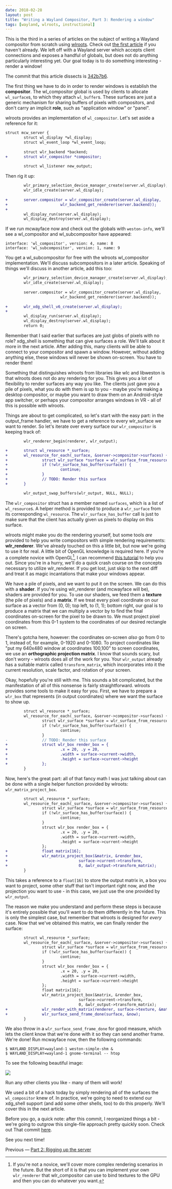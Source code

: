 ```yaml
---
date: 2018-02-28
layout: post
title: "Writing a Wayland Compositor, Part 3: Rendering a window"
tags: [wayland, wlroots, instructional]
---
```


This is the third in a series of articles on the subject of writing a Wayland
compositor from scratch using [wlroots](https://github.com/swaywm/wlroots).
Check out [the first article](/2018/02/17/Writing-a-Wayland-compositor-1.html)
if you haven't already. We left off with a Wayland server which accepts client
connections and exposes a handful of globals, but does not do anything
particularly interesting yet. Our goal today is to do something interesting -
render a window!

The commit that this article dissects is
[342b7b6](https://github.com/SirCmpwn/mcwayland/commit/342b7b6).

The first thing we have to do in order to render windows is establish the
**compositor**. The wl_compositor global is used by clients to allocate
`wl_surface`s, to which they attach `wl_buffer`s. These surfaces are just a
generic mechanism for sharing buffers of pixels with compositors, and don't
carry an implicit **role**, such as "application window" or "panel".

wlroots provides an implementation of `wl_compositor`. Let's set aside a
reference for it:

```diff
struct mcw_server {
        struct wl_display *wl_display;
        struct wl_event_loop *wl_event_loop;
 
        struct wlr_backend *backend;
+       struct wlr_compositor *compositor;
 
        struct wl_listener new_output;
```

Then rig it up:

```diff
        wlr_primary_selection_device_manager_create(server.wl_display);
        wlr_idle_create(server.wl_display);
 
+       server.compositor = wlr_compositor_create(server.wl_display,
+                       wlr_backend_get_renderer(server.backend));
+
        wl_display_run(server.wl_display);
        wl_display_destroy(server.wl_display);
```

If we run mcwayface now and check out the globals with `weston-info`, we'll see
a wl_compositor and wl_subcompositor have appeared:

```
interface: 'wl_compositor', version: 4, name: 8
interface: 'wl_subcompositor', version: 1, name: 9
```

You get a wl_subcompositor for free with the wlroots wl_compositor
implementation. We'll discuss subcompositors in a later article. Speaking of
things we'll discuss in another article, add this too:

```diff
        wlr_primary_selection_device_manager_create(server.wl_display);
        wlr_idle_create(server.wl_display);
 
        server.compositor = wlr_compositor_create(server.wl_display,
                        wlr_backend_get_renderer(server.backend));
 
+       wlr_xdg_shell_v6_create(server.wl_display);
+
        wl_display_run(server.wl_display);
        wl_display_destroy(server.wl_display);
        return 0;
```

Remember that I said earlier that surfaces are just globs of pixels with no
role? xdg_shell is something that can give surfaces a role. We'll talk about it
more in the next article. After adding this, many clients will be able to
connect to your compositor and spawn a window. However, without adding anything
else, these windows will never be shown on-screen. You have to render them!

Something that distinguishes wlroots from libraries like wlc and libweston is
that wlroots does not do any rendering for you. This gives you a lot of
flexibility to render surfaces any way you like. The clients just gave you a
pile of pixels, what you do with them is up to you - maybe you're making a
desktop compositor, or maybe you want to draw them on an Android-style app
switcher, or perhaps your compositor arranges windows in VR - all of this is
possible with wlroots.

Things are about to get complicated, so let's start with the easy part: in
the output_frame handler, we have to get a reference to every wlr_surface we
want to render. So let's iterate over every surface our `wlr_compositor` is
keeping track of:

```diff
        wlr_renderer_begin(renderer, wlr_output);

+       struct wl_resource *_surface;
+       wl_resource_for_each(_surface, &server->compositor->surfaces) {
+               struct wlr_surface *surface = wlr_surface_from_resource(_surface);
+               if (!wlr_surface_has_buffer(surface)) {
+                       continue;
+               }
+               // TODO: Render this surface
+       }

        wlr_output_swap_buffers(wlr_output, NULL, NULL);
```

The `wlr_compositor` struct has a member named `surfaces`, which is a list of
`wl_resource`s. A helper method is provided to produce a `wlr_surface` from its
corresponding `wl_resource`. The `wlr_surface_has_buffer` call is just to make
sure that the client has actually given us pixels to display on this surface.

wlroots might make you do the rendering yourself, but some tools *are* provided
to help you write compositors with simple rendering requirements:
**wlr_renderer**. We've already touched on this a little bit, but now we're
going to use it for real. A little bit of OpenGL knowledge is required here. If
you're a complete novice with OpenGL[^1], I can recommend [this
tutorial](https://learnopengl.com/) to help you out. Since you're in a hurry,
we'll do a quick crash course on the concepts necessary to utilize wlr_renderer.
If you get lost, just skip to the next diff and treat it as magic incantations
that make your windows appear.

We have a pile of pixels, and we want to put it on the screen. We can do this
with a **shader**. If you're using wlr_renderer (and mcwayface will be), shaders
are provided for you. To use our shaders, we feed them a **texture** (the pile
of pixels) and a **matrix**. If we treat every pixel coordinate on our surface
as a vector from (0, 0); top left, to (1, 1); bottom right, our goal is to
produce a matrix that we can multiply a vector by to find the final coordinates
on-screen for the pixel to be drawn to. We must project pixel coordinates from
this 0-1 system to the coordinates of our desired rectangle on screen.

There's gotcha here, however: the coordinates on-screen *also* go from 0 to 1,
instead of, for example, 0-1920 and 0-1080. To project coordinates like
"put my 640x480 window at coordinates 100,100" to screen coordinates, we use an
**orthographic projection matrix**. I know that sounds scary, but don't worry -
wlroots does all of the work for you. Your `wlr_output` already has a suitable
matrix called `transform_matrix`, which incorporates into it the current
resolution, scale factor, and rotation of your screen.

Okay, hopefully you're still with me. This sounds a bit complicated, but the
manifestation of all of this nonsense is fairly straightforward. wlroots
provides some tools to make it easy for you. First, we have to prepare a
`wlr_box` that represents (in output coordinates) where we want the surface to
show up.

```diff
        struct wl_resource *_surface;
        wl_resource_for_each(_surface, &server->compositor->surfaces) {
                struct wlr_surface *surface = wlr_surface_from_resource(_surface);
                if (!wlr_surface_has_buffer(surface)) {
                        continue;
                }
-               // TODO: Render this surface
+               struct wlr_box render_box = {
+                       .x = 20, .y = 20,
+                       .width = surface->current->width,
+                       .height = surface->current->height
+               };
        }
```

Now, here's the great part: all of that fancy math I was just talking about can
be done with a single helper function provided by wlroots: `wlr_matrix_project_box`.

```diff
        struct wl_resource *_surface;
        wl_resource_for_each(_surface, &server->compositor->surfaces) {
                struct wlr_surface *surface = wlr_surface_from_resource(_surface);
                if (!wlr_surface_has_buffer(surface)) {
                        continue;
                }
                struct wlr_box render_box = {
                        .x = 20, .y = 20,
                        .width = surface->current->width,
                        .height = surface->current->height
                };
+               float matrix[16];
+               wlr_matrix_project_box(&matrix, &render_box,
+                               surface->current->transform,
+                               0, &wlr_output->transform_matrix);
        }
```

This takes a reference to a `float[16]` to store the output matrix in, a box you
want to project, some other stuff that isn't important right now, and the
projection you want to use - in this case, we just use the one provided by
`wlr_output`.

The reason we make you understand and perform these steps is because it's
entirely possible that you'll want to do them differently in the future. This
is only the simplest case, but remember that wlroots is designed for *every*
case. Now that we've obtained this matrix, we can finally render the surface:

```diff
        struct wl_resource *_surface;
        wl_resource_for_each(_surface, &server->compositor->surfaces) {
                struct wlr_surface *surface = wlr_surface_from_resource(_surface);
                if (!wlr_surface_has_buffer(surface)) {
                        continue;
                }
                struct wlr_box render_box = {
                        .x = 20, .y = 20,
                        .width = surface->current->width,
                        .height = surface->current->height
                };
                float matrix[16];
                wlr_matrix_project_box(&matrix, &render_box,
                                surface->current->transform,
                                0, &wlr_output->transform_matrix);
+               wlr_render_with_matrix(renderer, surface->texture, &matrix, 1.0f);
+               wlr_surface_send_frame_done(surface, &now);
        }
```

We also throw in a `wlr_surface_send_frame_done` for good measure, which lets
the client know that we're done with it so they can send another frame. We're
done! Run mcwayface now, then the following commands:

```
$ WAYLAND_DISPLAY=wayland-1 weston-simple-shm &
$ WAYLAND_DISPLAY=wayland-1 gnome-terminal -- htop
```

To see the following beautiful image:

![](https://sr.ht/y_qN.png)

Run any other clients you like - many of them will work!

We used a bit of a hack today by simply rendering all of the surfaces the
`wl_compositor` knew of. In practice, we're going to need to extend our
xdg_shell support (and add some other shells, too) to do this properly. We'll
cover this in the next article.

Before you go, a quick note: after this commit, I reorganized things a bit -
we're going to outgrow this single-file approach pretty quickly soon. Check out
That commit [here](https://github.com/SirCmpwn/mcwayface/commit/e800facb371c42d844b858af5ced456ffd6e9d08).

See you next time!

<p>
    Previous &mdash;
    <a href="/2018/02/22/Writing-a-wayland-compositor-part-2.html">
        Part 2: Rigging up the server
    </a>
</p>

[^1]: If you're not a novice, we'll cover more complex rendering scenarios in the future. But the short of it is that you can implement your own `wlr_renderer` that wlr_compositor can use to bind textures to the GPU and then you can do whatever you want.

